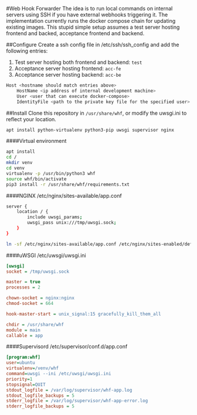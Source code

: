 #Web Hook Forwarder
The idea is to run local commands on internal servers using SSH if you have external webhooks triggering it.
The implementation currently runs the docker compose chain for updating existing images.
This stupid simple setup assumes a test server hosting frontend and backed, acceptance frontend and backend.

##Configure
Create a ssh config file in /etc/ssh/ssh_config and add the following entries: 
1. Test server hosting both frontend and backend: `test`
2. Acceptance server hosting frontend: `acc-fe`
3. Acceptance server hosting backend: `acc-be`

```bash
Host <hostname should match entries above>
    HostName <ip address of internal development machine>
    User <user that can execute docker-compose>
    IdentityFile <path to the private key file for the specified user>
```

##Install
Clone this repository in `/usr/share/whf`, or modify the uwsgi.ini to reflect your location.
```bash
apt install python-virtualenv python3-pip uwsgi supervisor nginx
```

####Virtual environment
```bash
apt install 
cd /
mkdir venv
cd venv
virtualenv -p /usr/bin/python3 whf
source whf/bin/activate
pip3 install -r /usr/share/whf/requirements.txt
```
####NGINX
/etc/nginx/sites-available/app.conf
```bash
server {
    location / {
        include uwsgi_params;
        uwsgi_pass unix:///tmp/uwsgi.sock;
    }
}
```
```bash
ln -sf /etc/nginx/sites-available/app.conf /etc/nginx/sites-enabled/default
```

####uWSGI
/etc/uwsgi/uwsgi.ini
```ini
[uwsgi]
socket = /tmp/uwsgi.sock

master = true
processes = 2

chown-socket = nginx:nginx
chmod-socket = 664

hook-master-start = unix_signal:15 gracefully_kill_them_all

chdir = /usr/share/whf
module = main
callable = app
```

####Supervisord
/etc/supervisor/conf.d/app.conf
```ini
[program:whf]
user=ubuntu
virtualenv=/venv/whf
command=uwsgi --ini /etc/uwsgi/uwsgi.ini
priority=1
stopsignal=QUIT
stdout_logfile = /var/log/supervisor/whf-app.log
stdout_logfile_backups = 5
stderr_logfile = /var/log/supervisor/whf-app-error.log
stderr_logfile_backups = 5
```
